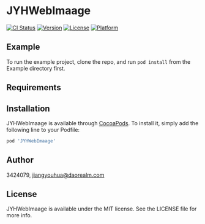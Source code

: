 # JYHWebImaage

[![CI Status](https://img.shields.io/travis/3424079/JYHWebImaage.svg?style=flat)](https://travis-ci.org/3424079/JYHWebImaage)
[![Version](https://img.shields.io/cocoapods/v/JYHWebImaage.svg?style=flat)](https://cocoapods.org/pods/JYHWebImaage)
[![License](https://img.shields.io/cocoapods/l/JYHWebImaage.svg?style=flat)](https://cocoapods.org/pods/JYHWebImaage)
[![Platform](https://img.shields.io/cocoapods/p/JYHWebImaage.svg?style=flat)](https://cocoapods.org/pods/JYHWebImaage)

## Example

To run the example project, clone the repo, and run `pod install` from the Example directory first.

## Requirements

## Installation

JYHWebImaage is available through [CocoaPods](https://cocoapods.org). To install
it, simply add the following line to your Podfile:

```ruby
pod 'JYHWebImaage'
```

## Author

3424079, jiangyouhua@daorealm.com

## License

JYHWebImaage is available under the MIT license. See the LICENSE file for more info.

